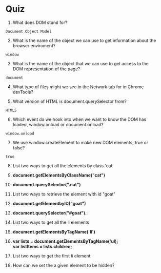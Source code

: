 # Quiz

1. What does DOM stand for?    
```
Document Object Model
```

2. What is the name of the object we can use to get information about the browser enviroment? 
```
window
```

3. What is the name of the object that we can use to get access to the DOM representation of the page? 
```
document
```

4. What type of files might we see in the Network tab for in Chrome devTools?

5. What version of HTML is document.querySelector from? 
```
HTML5
```

6. Which event do we hook into when we want to know the DOM has loaded, window.onload or document.onload? 
```
window.onload
```

7. We use window.createElement to make new DOM elements, true or false? 
```
true
```

8. List two ways to get all the elements by class 'cat'
 1. **document.getElementsByClassName("cat")**
 2. **document.querySelector(".cat")**

9. List two ways to retrieve the element with id "goat"
 1. **document.getElementbyID("goat")**
 2. **document.querySelector("#goat")**..

10. List two ways to get all the li elements
 1. **document.getElementsByTagName('li')**
 2. **var lists = document.getElementsByTagName('ul);**    
 **var listItems = lists.children;**

11. List two ways to get the first li element

12. How can we set the a given element to be hidden?

